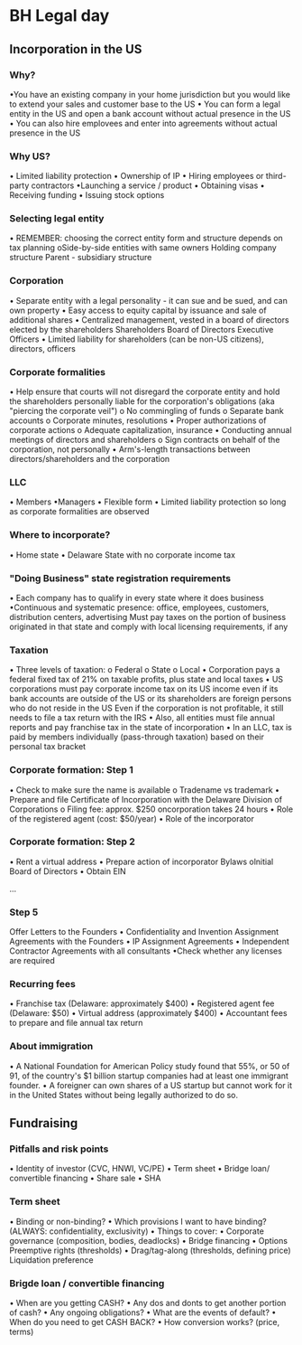 # BH Legal day
## Incorporation in the US
### Why?
•You have an existing company in your home jurisdiction
but you would like to extend your sales and customer
base to the US
• You can form a legal entity in the US and open a bank
account without actual presence in the US
• You can also hire emplovees and enter into agreements
without actual presence in the US

### Why US?
• Limited liability protection
• Ownership of IP
• Hiring employees or third-party contractors
•Launching a service / product
• Obtaining visas
• Receiving funding
• Issuing stock options

### Selecting legal entity
• REMEMBER: choosing the correct entity form and
structure depends on tax planning
oSide-by-side entities with same owners
Holding company structure
Parent - subsidiary structure

### Corporation
• Separate entity with a legal personality - it can sue and be
sued, and can own property
• Easy access to equity capital by issuance and sale of additional
shares
• Centralized management, vested in a board of directors
elected by the shareholders
Shareholders
Board of Directors
Executive Officers
• Limited liability for shareholders (can be non-US citizens),
directors, officers

### Corporate formalities
• Help ensure that courts will not disregard the corporate entity and hold the
shareholders personally liable for the corporation's obligations (aka "piercing the
corporate veil")
o No commingling of funds
o Separate bank accounts
o Corporate minutes, resolutions
• Proper authorizations of corporate actions
o Adequate capitalization, insurance
• Conducting annual meetings of directors and shareholders
o Sign contracts on behalf of the corporation, not personally
• Arm's-length transactions between directors/shareholders and the corporation

### LLC
• Members
•Managers
• Flexible form
• Limited liability protection so long as corporate
formalities are observed

### Where to incorporate?
• Home state
• Delaware
State with no corporate income tax

### "Doing Business" state registration requirements
• Each company has to qualify in every state where it does
business
•Continuous and systematic presence: office,
employees, customers, distribution centers, advertising
Must pay taxes on the portion of business originated in
that state and comply with local licensing
requirements, if any

### Taxation
• Three levels of taxation:
o Federal
o State
o Local
• Corporation pays a federal fixed tax of 21% on taxable profits, plus state and local taxes
• US corporations must pay corporate income tax on its US income even if its bank accounts are
outside of the US or its shareholders are foreign persons who do not reside in the US
Even if the corporation is not profitable, it still needs to file a tax return with the IRS
• Also, all entities must file annual reports and pay franchise tax in the state of incorporation
• In an LLC, tax is paid by members individually (pass-through taxation) based on their personal
tax bracket

### Corporate formation: Step 1
• Check to make sure the name is available
o Tradename vs trademark
• Prepare and file Certificate of Incorporation with the Delaware
Division of Corporations
o Filing fee: approx. $250
oncorporation takes 24 hours
• Role of the registered agent (cost: $50/year)
• Role of the incorporator

### Corporate formation: Step 2
• Rent a virtual address
• Prepare action of incorporator
Bylaws
olnitial Board of Directors
• Obtain EIN

...
### Step 5
Offer Letters to the Founders
• Confidentiality and Invention Assignment Agreements
with the Founders
• IP Assignment Agreements
• Independent Contractor Agreements with all consultants
•Check whether any licenses are required

### Recurring fees
• Franchise tax (Delaware: approximately $400)
• Registered agent fee (Delaware: $50)
• Virtual address (approximately $400)
• Accountant fees to prepare and file annual tax return

### About immigration
• A National Foundation for American Policy study found
that 55%, or 50 of 91, of the country's $1 billion startup
companies had at least one immigrant founder.
• A foreigner can own shares of a US startup but cannot
work for it in the United States without being legally
authorized to do so.

## Fundraising
### Pitfalls and risk points
• Identity of investor (CVC, HNWI, VC/PE)
• Term sheet
• Bridge loan/ convertible financing
• Share sale
• SHA

### Term sheet
• Binding or non-binding?
• Which provisions I want to have binding? (ALWAYS: confidentiality, exclusivity)
• Things to cover:
• Corporate governance (composition, bodies, deadlocks)
•  Bridge financing
• Options
Preemptive rights (thresholds)
• Drag/tag-along (thresholds, defining price)
Liquidation preference

### Brigde loan / convertible financing
• When are you getting CASH?
• Any dos and donts to get another portion of cash?
• Any ongoing obligations?
• What are the events of default?
• When do you need to get CASH BACK?
• How conversion works? (price, terms)